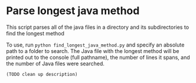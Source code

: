 # Parse longest java method

This script parses all of the java files in a directory and its subdirectories
to find the longest method

To use, run `python find_longest_java_method.py` and specify an absolute path to a folder to search. The Java file with the longest method will be printed out to the console (full pathname), the number of lines it spans, and the number of Java files were searched.


`(TODO clean up description)`